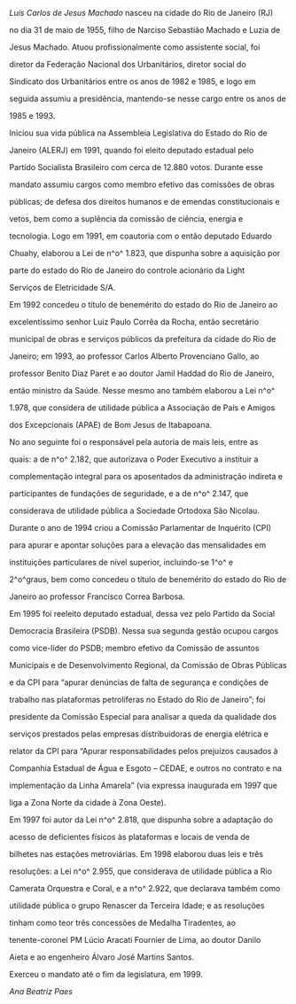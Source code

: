 

*Luís Carlos de Jesus Machado* nasceu na cidade do Rio de Janeiro (RJ)

no dia 31 de maio de 1955, filho de Narciso Sebastião Machado e Luzia de

Jesus Machado. Atuou profissionalmente como assistente social, foi

diretor da Federação Nacional dos Urbanitários, diretor social do

Sindicato dos Urbanitários entre os anos de 1982 e 1985, e logo em

seguida assumiu a presidência, mantendo-se nesse cargo entre os anos de

1985 e 1993.



Iniciou sua vida pública na Assembleia Legislativa do Estado do Rio de

Janeiro (ALERJ) em 1991, quando foi eleito deputado estadual pelo

Partido Socialista Brasileiro com cerca de 12.880 votos. Durante esse

mandato assumiu cargos como membro efetivo das comissões de obras

públicas; de defesa dos direitos humanos e de emendas constitucionais e

vetos, bem como a suplência da comissão de ciência, energia e

tecnologia. Logo em 1991, em coautoria com o então deputado Eduardo

Chuahy, elaborou a Lei de n^o^ 1.823, que dispunha sobre a aquisição por

parte do estado do Rio de Janeiro do controle acionário da Light

Serviços de Eletricidade S/A.



Em 1992 concedeu o título de benemérito do estado do Rio de Janeiro ao

excelentíssimo senhor Luiz Paulo Corrêa da Rocha, então secretário

municipal de obras e serviços públicos da prefeitura da cidade do Rio de

Janeiro; em 1993, ao professor Carlos Alberto Provenciano Gallo, ao

professor Benito Diaz Paret e ao doutor Jamil Haddad do Rio de Janeiro,

então ministro da Saúde. Nesse mesmo ano também elaborou a Lei n^o^

1.978, que considera de utilidade pública a Associação de Pais e Amigos

dos Excepcionais (APAE) de Bom Jesus de Itabapoana.



No ano seguinte foi o responsável pela autoria de mais leis, entre as

quais: a de n^o^ 2.182, que autorizava o Poder Executivo a instituir a

complementação integral para os aposentados da administração indireta e

participantes de fundações de seguridade, e a de n^o^ 2.147, que

considerava de utilidade pública a Sociedade Ortodoxa São Nicolau.



Durante o ano de 1994 criou a Comissão Parlamentar de Inquérito (CPI)

para apurar e apontar soluções para a elevação das mensalidades em

instituições particulares de nível superior, incluindo-se 1^o^ e

2^o^graus, bem como concedeu o título de benemérito do estado do Rio de

Janeiro ao professor Francisco Correa Barbosa.



Em 1995 foi reeleito deputado estadual, dessa vez pelo Partido da Social

Democracia Brasileira (PSDB). Nessa sua segunda gestão ocupou cargos

como vice-líder do PSDB; membro efetivo da Comissão de assuntos

Municipais e de Desenvolvimento Regional, da Comissão de Obras Públicas

e da CPI para “apurar denúncias de falta de segurança e condições de

trabalho nas plataformas petrolíferas no Estado do Rio de Janeiro”; foi

presidente da Comissão Especial para analisar a queda da qualidade dos

serviços prestados pelas empresas distribuidoras de energia elétrica e

relator da CPI para “Apurar responsabilidades pelos prejuízos causados à

Companhia Estadual de Água e Esgoto – CEDAE, e outros no contrato e na

implementação da Linha Amarela” (via expressa inaugurada em 1997 que

liga a Zona Norte da cidade à Zona Oeste).



Em 1997 foi autor da Lei n^o^ 2.818, que dispunha sobre a adaptação do

acesso de deficientes físicos às plataformas e locais de venda de

bilhetes nas estações metroviárias. Em 1998 elaborou duas leis e três

resoluções: a Lei n^o^ 2.955, que considerava de utilidade pública a Rio

Camerata Orquestra e Coral, e a n^o^ 2.922, que declarava também como

utilidade pública o grupo Renascer da Terceira Idade; e as resoluções

tinham como teor três concessões de Medalha Tiradentes, ao

tenente-coronel PM Lúcio Aracati Fournier de Lima, ao doutor Danilo

Aieta e ao engenheiro Álvaro José Martins Santos.



Exerceu o mandato até o fim da legislatura, em 1999.



*Ana Beatriz Paes*



